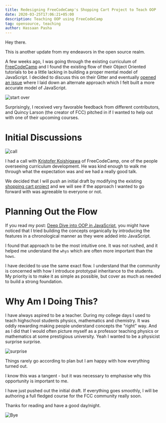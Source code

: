 ```yaml
---
title: Redesigning FreeCodeCamp's Shopping Cart Project to Teach OOP
date: 2020-03-25T17:06:21+05:00
description: Teaching OOP using FreeCodeCamp
tag: opensource, teaching
author: Hassaan Pasha
---
```


Hey there.

This is another update from my endeavors in the open source realm.

A few weeks ago, I was going through the existing curriculum of [FreeCodeCamp](https://freecodecamp.org) and I found the existing flow of their Object Oriented tutorials to be a little lacking in building a proper mental model of JavaScript. I decided to discuss this on their Gitter and eventually [opened an issue](https://github.com/freeCodeCamp/freeCodeCamp/issues/38365) where I laid down an alternate approach which I felt built a more accurate model of JavaScript.

![start over](https://media.giphy.com/media/l4Ep6q6gsbhwSdBMk/giphy.gif)

Surprisingly, I received very favorable feedback from different contributors, and Quincy Larson (the creator of FCC) pitched in if I wanted to help out with one of their upcoming courses.

# Initial Discussions

![call](https://media.giphy.com/media/3xz2BCX4nq65ZjmwXm/giphy.gif)

I had a call with [Kristofer Koishigawa](https://www.kriskoishigawa.com/) of FreeCodeCamp, one of the people overseeing curriculum development. He was kind enough to walk me through what the expectation was and we had a really good talk.

We decided that I will push an initial draft by modifying the existing [shopping cart project](https://github.com/freeCodeCamp/CurriculumExpansion/tree/master/learn-data-structures-by-building-a-shopping-cart) and we will see if the approach I wanted to go forward with was agreeable to everyone or not.

# Planning Out the Flow

If you read my post: [Deep Dive into OOP in JavaScript](https://hassaanpasha.com/posts/how-does-oop-work-in-javascript/), you might have noticed that I tried building the concepts organically by introducing the features in a chronological manner as they were added into JavaScript.

I found that approach to be the most intuitive one. It was not rushed, and it helped me understand the `whys` which are often more important than the `hows`.

I have decided to use the same exact flow. I understand that the community is concerned with how I introduce prototypal inheritance to the students. My priority is to make it as simple as possible, but cover as much as needed to build a strong foundation.

# Why Am I Doing This?

I have always aspired to be a teacher. During my college days I used to teach highschool students physics, mathematics and chemistry. It was oddly rewarding making people understand concepts the "right" way. And as I did that I would often picture myself as a professor teaching physics or mathematics at some prestigious university. Yeah I wanted to be a physicist surprise surprise.

![surprise](https://media.giphy.com/media/6nWhy3ulBL7GSCvKw6/giphy.gif)

Things rarely go according to plan but I am happy with how everything turned out.

I know this was a tangent - but it was necessary to emphasise why this opportunity is important to me.

I have just pushed out the initial draft. If everything goes smoothly, I will be authoring a full fledged course for the FCC community really soon.

Thanks for reading and have a good day/night.

![Bye](https://media.giphy.com/media/m9eG1qVjvN56H0MXt8/giphy.gif)
